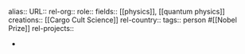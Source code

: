 alias::
URL::
rel-org::
role::
fields:: [[physics]], [[quantum physics]]
creations:: [[Cargo Cult Science]]
rel-country::
tags:: person #[[Nobel Prize]]
rel-projects::

-
